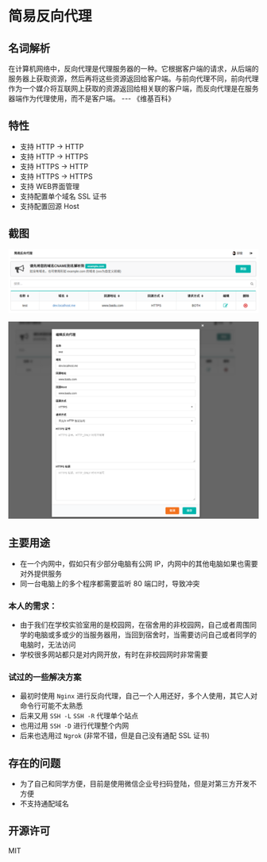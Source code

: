 # 简易反向代理

## 名词解析

在计算机网络中，反向代理是代理服务器的一种。它根据客户端的请求，从后端的服务器上获取资源，然后再将这些资源返回给客户端。与前向代理不同，前向代理作为一个媒介将互联网上获取的资源返回给相关联的客户端，而反向代理是在服务器端作为代理使用，而不是客户端。 --- 《维基百科》

## 特性

* 支持 HTTP -> HTTP
* 支持 HTTP -> HTTPS
* 支持 HTTPS -> HTTP
* 支持 HTTPS -> HTTPS
* 支持 WEB界面管理
* 支持配置单个域名 SSL 证书
* 支持配置回源 Host

## 截图

![截图](/client/imgs/screenshot-1.png)

![截图](/client/imgs/screenshot-2.png)

## 主要用途

* 在一个内网中，假如只有少部分电脑有公网 IP，内网中的其他电脑如果也需要对外提供服务
* 同一台电脑上的多个程序都需要监听 80 端口时，导致冲突

### 本人的需求：

* 由于我们在学校实验室用的是校园网，在宿舍用的非校园网，自己或者周围同学的电脑或多或少的当服务器用，当回到宿舍时，当需要访问自己或者同学的电脑时，无法访问
* 学校很多网站都只是对内网开放，有时在非校园网时非常需要

### 试过的一些解决方案

* 最初时使用 `Nginx` 进行反向代理，自己一个人用还好，多个人使用，其它人对命令行可能不太熟悉
* 后来又用 `SSH -L` `SSH -R` 代理单个站点
* 也用过用 `SSH -D` 进行代理整个内网
* 后来也选用过 `Ngrok` (非常不错，但是自己没有通配 SSL 证书)

## 存在的问题

* 为了自己和同学方便，目前是使用微信企业号扫码登陆，但是对第三方开发不方便
* 不支持通配域名

## 开源许可

MIT
